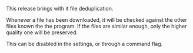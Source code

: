 This release brings with it file deduplication.

Whenever a file has been downloaded, it will be checked against the other files known the the program. If the files are similar enough, only the higher quality one will be preserved.

This can be disabled in the settings, or through a command flag.